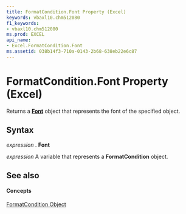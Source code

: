 ```yaml
---
title: FormatCondition.Font Property (Excel)
keywords: vbaxl10.chm512080
f1_keywords:
- vbaxl10.chm512080
ms.prod: EXCEL
api_name:
- Excel.FormatCondition.Font
ms.assetid: 038b14f3-710a-0143-2b68-638eb22e6c87
---
```



# FormatCondition.Font Property (Excel)

Returns a  **[Font](font-object-excel.md)** object that represents the font of the specified object.


## Syntax

 _expression_ . **Font**

 _expression_ A variable that represents a **FormatCondition** object.


## See also


#### Concepts


[FormatCondition Object](formatcondition-object-excel.md)

